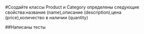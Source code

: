 #Создайте классы Product и Category определены следующие свойства:название (name),описание (description),цена (price),количество в наличии (quantity)

##Написаны тесты
